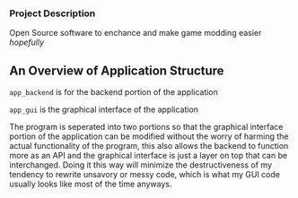 ### Project Description

Open Source software to enchance and make game modding easier *hopefully*


## An Overview of Application Structure

`app_backend` is for the backend portion of the application

`app_gui` is the graphical interface of the application


The program is seperated into two portions so that the graphical interface portion of the application can be modified without the worry of harming the actual functionality of the program, this also allows the backend to function more as an API and the graphical interface is just a layer on top that can be interchanged. Doing it this way will minimize the destructiveness of my tendency to rewrite unsavory or messy code, which is what my GUI code usually looks like most of the time anyways.